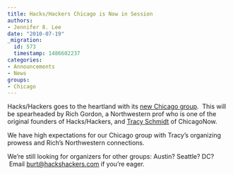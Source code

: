 ```yaml
---
title: Hacks/Hackers Chicago is Now in Session
authors:
- Jennifer 8. Lee
date: "2010-07-19"
_migration:
  id: 573
  timestamp: 1486602237
categories:
- Announcements
- News
groups:
- Chicago
---
```


Hacks/Hackers goes to the heartland with its [new Chicago group][1].  This will be spearheaded by Rich Gordon, a Northwestern prof who is one of the original founders of Hacks/Hackers, and [Tracy Schmidt][2] of ChicagoNow.

We have high expectations for our Chicago group with Tracy&#8217;s organizing prowess and Rich&#8217;s Northwestern connections.

We&#8217;re still looking for organizers for other groups: Austin? Seattle? DC?  Email burt@hackshackers.com if you&#8217;re eager.

 [1]: http://meetupchicago.hackshackers.com/
 [2]: http://twitter.com/tracysamantha
